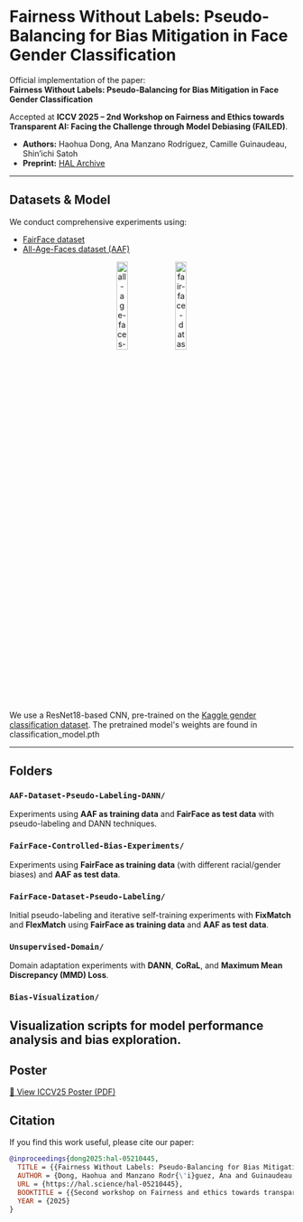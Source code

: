 
# Fairness Without Labels: Pseudo-Balancing for Bias Mitigation in Face Gender Classification  

Official implementation of the paper:  
**Fairness Without Labels: Pseudo-Balancing for Bias Mitigation in Face Gender Classification**  

Accepted at **ICCV 2025 – 2nd Workshop on Fairness and Ethics towards Transparent AI: Facing the Challenge through Model Debiasing (FAILED)**.  
- **Authors:** Haohua Dong, Ana Manzano Rodríguez, Camille Guinaudeau, Shin’ichi Satoh  
- **Preprint:** [HAL Archive](https://hal.science/hal-05210445)  
---
## Datasets & Model
We conduct comprehensive experiments using:  
- [FairFace dataset](https://github.com/joojs/fairface)  
- [All-Age-Faces dataset (AAF)](https://github.com/JingchunCheng/All-Age-Faces-Dataset)  

<div align="center">
  <img src="https://github.com/user-attachments/assets/199b565b-812e-445e-8523-f884758d6f24" alt="all-age-faces-dataset" width="20%"/>
  <img src="https://github.com/user-attachments/assets/cddab897-482d-40c3-a6af-84294743948b" alt="fair-face-dataset" width="20%"/>
</div>

We use a ResNet18-based CNN, pre-trained on the [Kaggle gender classification dataset](https://github.com/ndb796/Face-Gender-Classification-PyTorch). The pretrained model's weights are found in classification_model.pth

---

## Folders
### `AAF-Dataset-Pseudo-Labeling-DANN/`
Experiments using **AAF as training data** and **FairFace as test data** with pseudo-labeling and DANN techniques.
### `FairFace-Controlled-Bias-Experiments/`
Experiments using **FairFace as training data** (with different racial/gender biases) and **AAF as test data**.  
### `FairFace-Dataset-Pseudo-Labeling/`
Initial pseudo-labeling and iterative self-training experiments with **FixMatch** and **FlexMatch** using **FairFace as training data** and **AAF as test data**.  
### `Unsupervised-Domain/`
Domain adaptation experiments with **DANN**, **CoRaL**, and **Maximum Mean Discrepancy (MMD) Loss**.  
### `Bias-Visualization/`
Visualization scripts for model performance analysis and bias exploration.  
---

## Poster
[📄 View ICCV25 Poster (PDF)](https://github.com/user-attachments/files/22970352/ICCV25-FAILED-3-Poster-02-10-2025.pdf)

## Citation
If you find this work useful, please cite our paper:

```bibtex
@inproceedings{dong2025:hal-05210445,
  TITLE = {{Fairness Without Labels: Pseudo-Balancing for Bias Mitigation in Face Gender Classification}},
  AUTHOR = {Dong, Haohua and Manzano Rodr{\'i}guez, Ana and Guinaudeau, Camille and Satoh, Shin'ichi},
  URL = {https://hal.science/hal-05210445},
  BOOKTITLE = {{Second workshop on Fairness and ethics towards transparent AI: facing the chalLEnge through model Debiasing (FAILED) at the 2025 International Conference on Computer Vision}},
  YEAR = {2025}
}
